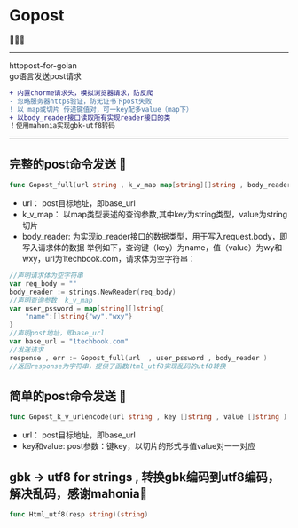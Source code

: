 # Gopost  
:rainbow::rainbow::rainbow:  
****
httppost-for-golan  
go语言发送post请求 


```diff
+ 内置chorme请求头，模拟浏览器请求，防反爬
- 忽略服务器https验证，防无证书下post失败
! 以 map或切片 传递键值对，可一key配多value（map下）
+ 以body_reader接口读取所有实现reader接口的类
！使用mahonia实现gbk-utf8转码
```

****
## 完整的post命令发送 :high_brightness:
```go
func Gopost_full(url string , k_v_map map[string][]string , body_reader io.Reader) (string , error)
```
-  url：  post目标地址，即base_url
-  k_v_map：  以map类型表述的查询参数,其中key为string类型，value为string切片
-  body_reader:  为实现io_reader接口的数据类型，用于写入request.body，即写入请求体的数据
举例如下，查询键（key）为name，值（value）为wy和wxy，url为1techbook.com，请求体为空字符串：
```go
//声明请求体为空字符串
var req_body = ""
body_reader := strings.NewReader(req_body)
//声明查询参数  k_v_map
var user_pssword = map[string][]string{
    "name":[]string{"wy","wxy"}
}
//声明post地址，即base_url
var base_url = "1techbook.com" 
//发送请求
response , err := Gopost_full(url  , user_pssword , body_reader )
//返回response为字符串，提供了函数Html_utf8实现乱码的utf8转换
```

## 简单的post命令发送 :high_brightness:

```go
func Gopost_k_v_urlencode(url string , key []string , value []string ) (string , error)
``` 
-  url：  post目标地址，即base_url
-  key和value:   post参数：键key，以切片的形式与值value对一一对应  




## gbk -> utf8 for strings ,  转换gbk编码到utf8编码，解决乱码，感谢mahonia:high_brightness:
```go
func Html_utf8(resp string)(string)
```
